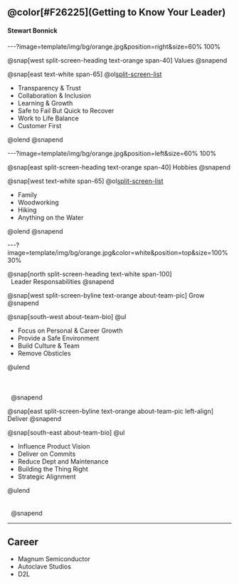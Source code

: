 

## @color[#F26225](Getting to Know Your Leader)
#### Stewart Bonnick

---?image=template/img/bg/orange.jpg&position=right&size=60% 100%

@snap[west split-screen-heading text-orange span-40]
Values
@snapend

@snap[east text-white span-65]
@ol[split-screen-list](false)

- Transparency & Trust
- Collaboration & Inclusion
- Learning & Growth
- Safe to Fail But Quick to Recover
- Work to Life Balance
- Customer First

@olend
@snapend

---?image=template/img/bg/orange.jpg&position=left&size=60% 100%

@snap[east split-screen-heading text-orange span-40]
Hobbies
@snapend

@snap[west text-white span-65]
@ol[split-screen-list](false)

- Family
- Woodworking
- Hiking
- Anything on the Water

@olend
@snapend

---?image=template/img/bg/orange.jpg&color=white&position=top&size=100% 30%

@snap[north split-screen-heading text-white span-100]
</br>&nbsp;
Leader Responsabilities
@snapend

@snap[west split-screen-byline text-orange about-team-pic]
Grow
@snapend

@snap[south-west about-team-bio]
@ul[](false)

- Focus on Personal & Career Growth
- Provide a Safe Environment
- Build Culture & Team
- Remove Obsticles

@ulend
</br>&nbsp;
</br>&nbsp;
</br>&nbsp;
</br>&nbsp;
@snapend


@snap[east split-screen-byline text-orange about-team-pic left-align]
Deliver
@snapend

@snap[south-east about-team-bio]
@ul[](false)

- Influence Product Vision
- Deliver on Commits
- Reduce Dept and Maintenance
- Building the Thing Right
- Strategic Alignment

@ulend
</br>&nbsp;
</br>&nbsp;
</br>&nbsp;
@snapend

---

## Career

- Magnum Semiconductor
- Autoclave Studios
- D2L